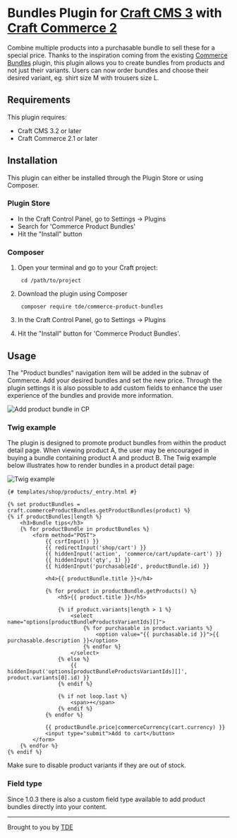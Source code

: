 # Bundles Plugin for [Craft CMS 3](https://craftcms.com/) with [Craft Commerce 2](https://craftcms.com/commerce)

Combine multiple products into a purchasable bundle to sell these for a special price. 
Thanks to the inspiration coming from the existing [Commerce Bundles](https://plugins.craftcms.com/commerce-bundles) plugin, this plugin allows you to create bundles from products and not just their variants.
Users can now order bundles and choose their desired variant, eg. shirt size M with trousers size L.

## Requirements

This plugin requires:
* Craft CMS 3.2 or later
* Craft Commerce 2.1 or later

## Installation

This plugin can either be installed through the Plugin Store or using Composer.

### Plugin Store

- In the Craft Control Panel, go to Settings -> Plugins
- Search for 'Commerce Product Bundles'
- Hit the "Install" button

### Composer

1. Open your terminal and go to your Craft project:

        cd /path/to/project

2. Download the plugin using Composer

        composer require tde/commerce-product-bundles

3. In the Craft Control Panel, go to Settings → Plugins
 
4. Hit the "Install" button for 'Commerce Product Bundles'.

## Usage

The "Product bundles" navigation item will be added in the subnav of Commerce.
Add your desired bundles and set the new price.
Through the plugin settings it is also possible to add custom fields to enhance the user experience of the bundles and provide more information.

![Add product bundle in CP](https://github.com/tdeNL/craft-commerce-product-bundles/blob/master/resources/screenshot-cp.png?raw=true)

### Twig example

The plugin is designed to promote product bundles from within the product detail page.
When viewing product A, the user may be encouraged in buying a bundle containing product A and product B.
The Twig example below illustrates how to render bundles in a product detail page:

![Twig example](https://github.com/tdeNL/craft-commerce-product-bundles/blob/master/resources/screenshot-twig.png?raw=true)

```
{# templates/shop/products/_entry.html #}

{% set productBundles = craft.commerceProductBundles.getProductBundles(product) %}
{% if productBundles|length %}
    <h3>Bundle tips</h3>
    {% for productBundle in productBundles %}
        <form method="POST">
            {{ csrfInput() }}
            {{ redirectInput('shop/cart') }}
            {{ hiddenInput('action', 'commerce/cart/update-cart') }}
            {{ hiddenInput('qty', 1) }}
            {{ hiddenInput('purchasableId', productBundle.id) }}
    
            <h4>{{ productBundle.title }}</h4>
    
            {% for product in productBundle.getProducts() %}
                <h5>{{ product.title }}</h5>

                {% if product.variants|length > 1 %}
                    <select name="options[productBundleProductsVariantIds][]">
                        {% for purchasable in product.variants %}
                            <option value="{{ purchasable.id }}">{{ purchasable.description }}</option>
                        {% endfor %}
                    </select>
                {% else %}
                    {{ hiddenInput('options[productBundleProductsVariantIds][]', product.variants[0].id) }}
                {% endif %}

                {% if not loop.last %}
                    <span>+</span>
                {% endif %}
            {% endfor %}

            {{ productBundle.price|commerceCurrency(cart.currency) }}
            <input type="submit">Add to cart</button>
        </form>
    {% endfor %}
{% endif %}
```

Make sure to disable product variants if they are out of stock.

### Field type

Since 1.0.3 there is also a custom field type available to add product bundles directly into your content.

---

Brought to you by [TDE](https://www.tde.nl/en)
